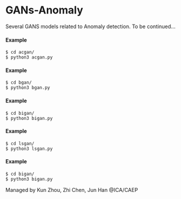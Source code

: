 # GANs-Anomaly
Several GANS models related to Anomaly detection.
To be continued...

#### Example
```
$ cd acgan/
$ python3 acgan.py
```
#### Example
```
$ cd bgan/
$ python3 bgan.py
```
#### Example
```
$ cd bigan/
$ python3 bigan.py
```
#### Example
```
$ cd lsgan/
$ python3 lsgan.py
```
#### Example
```
$ cd bigan/
$ python3 bigan.py
```
Managed by Kun Zhou, Zhi Chen, Jun Han @ICA/CAEP
